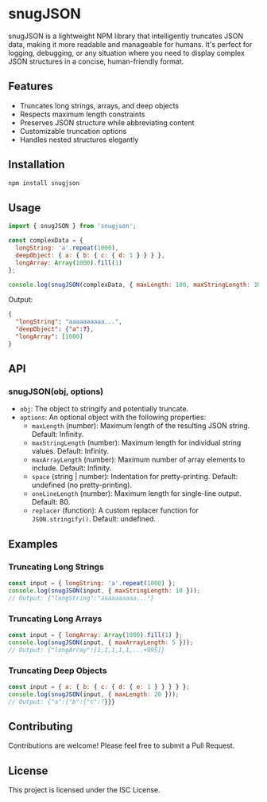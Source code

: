 # snugJSON

snugJSON is a lightweight NPM library that intelligently truncates JSON data, making it more readable and manageable for humans. It's perfect for logging, debugging, or any situation where you need to display complex JSON structures in a concise, human-friendly format.

## Features

- Truncates long strings, arrays, and deep objects
- Respects maximum length constraints
- Preserves JSON structure while abbreviating content
- Customizable truncation options
- Handles nested structures elegantly

## Installation

```bash
npm install snugjson
```

## Usage

```javascript
import { snugJSON } from 'snugjson';

const complexData = {
  longString: 'a'.repeat(1000),
  deepObject: { a: { b: { c: { d: 1 } } } },
  longArray: Array(1000).fill(1)
};

console.log(snugJSON(complexData, { maxLength: 100, maxStringLength: 10, maxArrayLength: 5, space: 2 ,oneLineLength: 0 }));
```

Output:
```json
{
  "longString": "aaaaaaaaaa...",
  "deepObject": {"a":?},
  "longArray": [1000]
}
```

## API

### snugJSON(obj, options)

- `obj`: The object to stringify and potentially truncate.
- `options`: An optional object with the following properties:
  - `maxLength` (number): Maximum length of the resulting JSON string. Default: Infinity.
  - `maxStringLength` (number): Maximum length for individual string values. Default: Infinity.
  - `maxArrayLength` (number): Maximum number of array elements to include. Default: Infinity.
  - `space` (string | number): Indentation for pretty-printing. Default: undefined (no pretty-printing).
  - `oneLineLength` (number): Maximum length for single-line output. Default: 80.
  - `replacer` (function): A custom replacer function for `JSON.stringify()`. Default: undefined.

## Examples

### Truncating Long Strings

```javascript
const input = { longString: 'a'.repeat(1000) };
console.log(snugJSON(input, { maxStringLength: 10 }));
// Output: {"longString":"aaaaaaaaaa..."}
```

### Truncating Long Arrays

```javascript
const input = { longArray: Array(1000).fill(1) };
console.log(snugJSON(input, { maxArrayLength: 5 }));
// Output: {"longArray":[1,1,1,1,1,...+995]}
```

### Truncating Deep Objects

```javascript
const input = { a: { b: { c: { d: { e: 1 } } } } };
console.log(snugJSON(input, { maxLength: 20 }));
// Output: {"a":{"b":{"c":?}}}
```

## Contributing

Contributions are welcome! Please feel free to submit a Pull Request.

## License

This project is licensed under the ISC License.